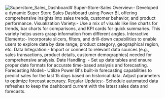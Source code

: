 ![Superstore_Sales_Dashboard](https://github.com/user-attachments/assets/cda2ec60-fd69-46c1-b8b2-596f8f0f3db8)# Super-Store-Sales
Overview:- 
    Developed a dynamic Super Store Sales Dashboard using Power BI, offering comprehensive insights into sales trends, customer behavior, and product performance.
 Visualization Variety:-
     Use a mix of visuals like line charts for trends, bar charts for comparisons, and KPI cards for quick summaries. This variety helps users grasp information from      different angles.
Interactive Elements:- 
      Incorporate slicers, filters, and drill-down capabilities to enable users to explore data by date range, product category, geographical region, etc.
Data Integration:-
      Import or connect to relevant data sources (e.g., sales transactions, product details, customer demographics) needed for comprehensive analysis.
Date Handling: - 
      Set up date tables and ensure proper date formats for accurate time-based analysis and forecasting.
Forecasting Model:-
      Utilize Power BI's built-in forecasting capabilities to predict sales for the last 15 days based on historical data. Adjust parameters to optimize forecast           accuracy.
Regular Updates:- 
      Schedule automated data refreshes to keep the dashboard current with the latest sales data and forecasts.
